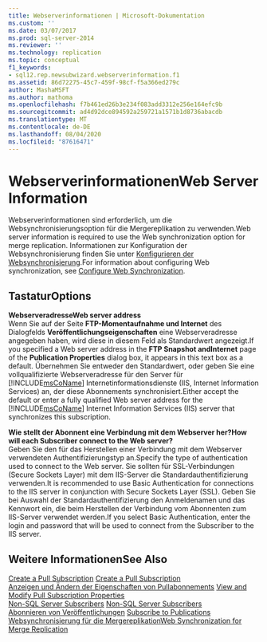 ```yaml
---
title: Webserverinformationen | Microsoft-Dokumentation
ms.custom: ''
ms.date: 03/07/2017
ms.prod: sql-server-2014
ms.reviewer: ''
ms.technology: replication
ms.topic: conceptual
f1_keywords:
- sql12.rep.newsubwizard.webserverinformation.f1
ms.assetid: 86d72275-45c7-459f-98cf-f5a366ed279c
author: MashaMSFT
ms.author: mathoma
ms.openlocfilehash: f7b461ed26b3e234f083add3312e256e164efc9b
ms.sourcegitcommit: ad4d92dce894592a259721a1571b1d8736abacdb
ms.translationtype: MT
ms.contentlocale: de-DE
ms.lasthandoff: 08/04/2020
ms.locfileid: "87616471"
---
```

# <a name="web-server-information"></a><span data-ttu-id="f1969-102">Webserverinformationen</span><span class="sxs-lookup"><span data-stu-id="f1969-102">Web Server Information</span></span>
  <span data-ttu-id="f1969-103">Webserverinformationen sind erforderlich, um die Websynchronisierungsoption für die Mergereplikation zu verwenden.</span><span class="sxs-lookup"><span data-stu-id="f1969-103">Web server information is required to use the Web synchronization option for merge replication.</span></span> <span data-ttu-id="f1969-104">Informationen zur Konfiguration der Websynchronisierung finden Sie unter [Konfigurieren der Websynchronisierung](configure-web-synchronization.md).</span><span class="sxs-lookup"><span data-stu-id="f1969-104">For information about configuring Web synchronization, see [Configure Web Synchronization](configure-web-synchronization.md).</span></span>  
  
## <a name="options"></a><span data-ttu-id="f1969-105">Tastatur</span><span class="sxs-lookup"><span data-stu-id="f1969-105">Options</span></span>  
 <span data-ttu-id="f1969-106">**Webserveradresse**</span><span class="sxs-lookup"><span data-stu-id="f1969-106">**Web server address**</span></span>  
 <span data-ttu-id="f1969-107">Wenn Sie auf der Seite **FTP-Momentaufnahme und Internet** des Dialogfelds **Veröffentlichungseigenschaften** eine Webserveradresse angegeben haben, wird diese in diesem Feld als Standardwert angezeigt.</span><span class="sxs-lookup"><span data-stu-id="f1969-107">If you specified a Web server address in the **FTP Snapshot andInternet** page of the **Publication Properties** dialog box, it appears in this text box as a default.</span></span> <span data-ttu-id="f1969-108">Übernehmen Sie entweder den Standardwert, oder geben Sie eine vollqualifizierte Webserveradresse für den Server für [!INCLUDE[msCoName](../../includes/msconame-md.md)] Internetinformationsdienste (IIS, Internet Information Services) an, der diese Abonnements synchronisiert.</span><span class="sxs-lookup"><span data-stu-id="f1969-108">Either accept the default or enter a fully qualified Web server address for the [!INCLUDE[msCoName](../../includes/msconame-md.md)] Internet Information Services (IIS) server that synchronizes this subscription.</span></span>  
  
 <span data-ttu-id="f1969-109">**Wie stellt der Abonnent eine Verbindung mit dem Webserver her?**</span><span class="sxs-lookup"><span data-stu-id="f1969-109">**How will each Subscriber connect to the Web server?**</span></span>  
 <span data-ttu-id="f1969-110">Geben Sie den für das Herstellen einer Verbindung mit dem Webserver verwendeten Authentifizierungstyp an.</span><span class="sxs-lookup"><span data-stu-id="f1969-110">Specify the type of authentication used to connect to the Web server.</span></span> <span data-ttu-id="f1969-111">Sie sollten für SSL-Verbindungen (Secure Sockets Layer) mit dem IIS-Server die Standardauthentifizierung verwenden.</span><span class="sxs-lookup"><span data-stu-id="f1969-111">It is recommended to use Basic Authentication for connections to the IIS server in conjunction with Secure Sockets Layer (SSL).</span></span> <span data-ttu-id="f1969-112">Geben Sie bei Auswahl der Standardauthentifizierung den Anmeldenamen und das Kennwort ein, die beim Herstellen der Verbindung vom Abonnenten zum IIS-Server verwendet werden.</span><span class="sxs-lookup"><span data-stu-id="f1969-112">If you select Basic Authentication, enter the login and password that will be used to connect from the Subscriber to the IIS server.</span></span>  
  
## <a name="see-also"></a><span data-ttu-id="f1969-113">Weitere Informationen</span><span class="sxs-lookup"><span data-stu-id="f1969-113">See Also</span></span>  
 <span data-ttu-id="f1969-114">[Create a Pull Subscription](create-a-pull-subscription.md) </span><span class="sxs-lookup"><span data-stu-id="f1969-114">[Create a Pull Subscription](create-a-pull-subscription.md) </span></span>  
 <span data-ttu-id="f1969-115">[Anzeigen und Ändern der Eigenschaften von Pullabonnements](view-and-modify-pull-subscription-properties.md) </span><span class="sxs-lookup"><span data-stu-id="f1969-115">[View and Modify Pull Subscription Properties](view-and-modify-pull-subscription-properties.md) </span></span>  
 <span data-ttu-id="f1969-116">[Non-SQL Server Subscribers](non-sql/non-sql-server-subscribers.md) </span><span class="sxs-lookup"><span data-stu-id="f1969-116">[Non-SQL Server Subscribers](non-sql/non-sql-server-subscribers.md) </span></span>  
 <span data-ttu-id="f1969-117">[Abonnieren von Veröffentlichungen](subscribe-to-publications.md) </span><span class="sxs-lookup"><span data-stu-id="f1969-117">[Subscribe to Publications](subscribe-to-publications.md) </span></span>  
 [<span data-ttu-id="f1969-118">Websynchronisierung für die Mergereplikation</span><span class="sxs-lookup"><span data-stu-id="f1969-118">Web Synchronization for Merge Replication</span></span>](web-synchronization-for-merge-replication.md)  
  
  
